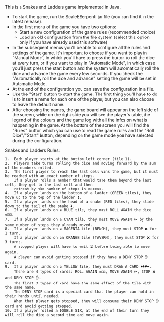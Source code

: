 This is a Snakes and Ladders game implemented in Java.
- To start the game, run the ScaleESerpenti.jar file (you can find it in the latest release).
- In the first menu of the game you have two options:
  - Start a new configuration of the game rules (recommended choice)
  - Load an old configuration from the file system (select this option only if you have already used this software)
- In the subsequent menus you'll be able to configure all the rules and settings of the game.
It's important to choose if you want to play in "Manual Mode", in which you'll have to press the button to roll the dice at every turn, or if you want to
play in "Automatic Mode", in which case you'll just press the start button and the system will automatically roll the dice and advance the game every few seconds.
If you check the "Automatically roll the dice and advance" setting the game will be set in Automatic Mode.
- At the end of the configuration you can save the configuration in a file.
- Use the "Start" button to start the game. The first thing you'll have to do is to insert a name for each one of the player,
but you can also choose to leave the default name.
- After choosing the names, the game board will appear on the left side of the screen, while on the right side you will see the
player's table, the legend of the colours and the game log with all the infos on what is happening in the game.
At the bottom of the screen you will find the "Rules" button which you can use to read the game rules and the "Roll Dice"/"Start" button,
depending on the game mode you have selected during the configuration.

Snakes and Ladders Rules:

    1.  Each player starts at the bottom left corner (tile 1).
    2.  Players take turns rolling the dice and moving forward by the sum of the numbers rolled.
    3.  The first player to reach the last cell wins the game, but it must be reached with an exact number of steps.
        If a player rolls a number that would take them beyond the last cell, they get to the last cell and then
        retreat by the number of steps in excess.
    4.  If a player lands on the bottom of a ladder (GREEN tiles), they move up to the top of the ladder ⏫.
    5.  If a player lands on the head of a snake (RED tiles), they slide down to the tail of the snake ⏬.
    6.  If a player lands on a BLUE tile, they must ROLL AGAIN the dice ↺⚀⚅.
    7.  If a player lands on a CYAN tile, they must MOVE AGAIN ⏩ by the same number of steps they already moved.
    8.  If a player lands on a MAGENTA tile (BENCH), they must STOP ❌ for 1 turn.
        If a player lands on an ORANGE tile (TAVERN), they must STOP ❌ for 3 turns.
        A stopped player will have to wait ⏳ before being able to move again.
        A player can avoid getting stopped if they have a DENY STOP ✋ card.
    9.  If a player lands on a YELLOW tile, they must DRAW A CARD ♠♣♥♦.
        There are 4 types of cards: ROLL AGAIN ↺⚀⚅, MOVE AGAIN ⏩, STOP ❌ and DENY STOP ✋.
        The first 3 types of card have the same effect of the tile with the same name.
        The DENY STOP card is a special card that the player can hold in their hands until needed.
        When that player gets stopped, they will consume their DENY STOP ✋ card and avoid getting stopped.
    10. If a player rolled a DOUBLE SIX, at the end of their turn they will roll the dice a second time and move again.
